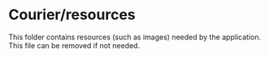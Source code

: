 # Courier/resources

This folder contains resources (such as images) needed by the application. This file can
be removed if not needed.
